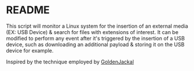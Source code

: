 # README

This script will monitor a Linux system for the insertion of an external media (EX: USB Device) & search for files with extensions of interest.
It can be modified to perform any event after it's triggered by the insertion of a USB device, such as downloading an additional payload & storing it on the USB
 device for example.

Inspired by the technique employed by [GoldenJackal](https://www.welivesecurity.com/en/eset-research/mind-air-gap-goldenjackal-gooses-government-guardrails/)
